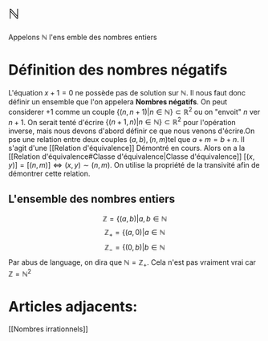 # $\mathbb{N}$
Appelons $\mathbb{N}$ l'ens emble des nombres entiers
# Définition des nombres négatifs
L'équation $x+1 = 0$ ne possède pas de solution sur  $\mathbb{N}$. Il nous faut donc définir un ensemble que l'on appelera __Nombres négatifs__.
On peut considerer $+1$ comme un couple $\lbrace (n,n+1)|n \in \mathbb{N}\rbrace \subset \mathbb{R}^2$ ou on "envoit" $n$ ver $n+1$. On serait tenté d'écrire $\lbrace (n+1,n)|n \in \mathbb{N}\rbrace \subset \mathbb{R}^2$ pour l'opération inverse, mais nous devons d'abord définir ce que nous venons d'écrire.On pse une relation entre deux couples $(a,b),(n,m)$tel que
$a+m = b+n$. Il s'agit d'une [[Relation d'équivalence]] Démontré en cours.
Alors on a la [[Relation d'équivalence#Classe d'équivalence|Classe d'équivalence]] $[(x,y)]=[(n,m)] \Leftrightarrow (x,y) \sim (n,m)$. On utilise la propriété de la transivité afin de démontrer cette relation.
## L'ensemble des nombres entiers
$$\mathbb{Z}= \lbrace (a,b)|a,b \in \mathbb{N}$$
$$\mathbb{Z_+}= \lbrace (a,0)|a \in \mathbb{N}$$
$$\mathbb{Z_-}= \lbrace (0,b)|b \in \mathbb{N}$$
Par abus de language, on dira que  $\mathbb{N}= \mathbb{Z_+}$.
Cela n'est pas vraiment vrai car $\mathbb{Z}= \mathbb{N}^2$
# Articles adjacents:
[[Nombres irrationnels]]